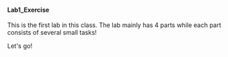 #### **Lab1_Exercise**

This is the first lab in this class.  The lab mainly has 4 parts while each part consists of several small tasks!

Let's go!